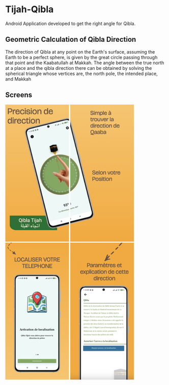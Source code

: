 # Tijah-Qibla

Android Application developed to get the right angle for Qibla.

## Geometric Calculation of Qibla Direction

The direction of Qibla at any point on the Earth's surface, assuming the Earth to be a perfect sphere, is given by the great circle passing through that point and the Kaabatullah at Makkah.
The angle between the true north at a place and the qibla direction there can be obtained by solving the spherical triangle whose vertices are, the north pole, the intended place, and Makkah

## Screens

<div>
  <img src="/demo/Screenshot_1.png" width="200" height="430"/>
  <img src="/demo/Screenshot_2.png" width="200" height="430"/>
  <img src="/demo/Screenshot_3.png" width="200" height="430"/>
  <img src="/demo/Screenshot_4.png" width="200" height="430"/>
</div>
